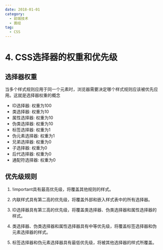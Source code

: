 ```yaml
---
date: 2018-01-01
category:
  - 前端技术
  - 面经
tag:
  - CSS
---
```


# 4. CSS选择器的权重和优先级

## 选择器权重

当多个样式规则应用于同一个元素时，浏览器需要决定哪个样式规则应该被优先应用。这就是选择器权重的概念

- ID选择器: 权重为100
- 类选择器: 权重为10
- 属性选择器: 权重为10
- 伪类选择器: 权重为10
- 标签选择器: 权重为1
- 伪元素选择器: 权重为1
- 兄弟选择器: 权重为0
- 子选择器: 权重为0
- 后代选择器: 权重为0
- 通配符选择器: 权重为0

## 优先级规则

1. !important具有最高优先级，将覆盖其他规则的样式。

2. 内联样式具有第二高的优先级，将覆盖外部和嵌入样式表中的所有选择器。

3. ID选择器具有第三高的优先级，将覆盖类选择器、伪类选择器和属性选择器的样式。

4. 类选择器、伪类选择器和属性选择器具有中等优先级，将覆盖标签选择器和伪元素选择器的样式。

5. 标签选择器和伪元素选择器具有最低优先级，将被其他选择器的样式所覆盖。
